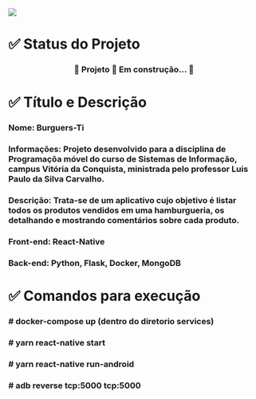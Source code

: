 <img src="https://github.com/queziafiladelfo/Burguers-Ti/blob/main/pj.png" >
<h1>✅ Status do Projeto</h1>
<h3 align="center"> 
	🚧  Projeto 🚀 Em construção...  🚧
</h3>

<h1>✅ Título e Descrição</h1>
<h3>Nome: Burguers-Ti</h3>
<h3>Informações: Projeto desenvolvido para a disciplina de Programaçõa móvel do curso de Sistemas de Informação,
campus Vitória da Conquista, ministrada pelo professor Luis Paulo da Silva Carvalho.</h3>
<h3>Descrição: Trata-se de um aplicativo cujo objetivo é listar todos os produtos vendidos em uma hamburgueria, 
os detalhando e mostrando comentários sobre cada produto.</h3>
<h3>Front-end: React-Native</h3>
<h3>Back-end: Python, Flask, Docker, MongoDB</h3>


<h1>✅ Comandos para execução</h1>
<h3> # docker-compose up (dentro do diretorio services) </h3>
<h3> # yarn react-native start </h3>
<h3> # yarn react-native run-android </h3>
<h3> # adb reverse tcp:5000 tcp:5000 </h3>
